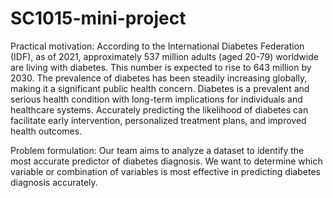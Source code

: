 # SC1015-mini-project

Practical motivation: According to the International Diabetes Federation (IDF), as of 2021, approximately 537 million adults (aged 20-79) worldwide are living with diabetes. This number is expected to rise to 643 million by 2030. The prevalence of diabetes has been steadily increasing globally, making it a significant public health concern. Diabetes is a prevalent and serious health condition with long-term implications for individuals and healthcare systems. Accurately predicting the likelihood of diabetes can facilitate early intervention, personalized treatment plans, and improved health outcomes.

Problem formulation: 
Our team aims to analyze a dataset to identify the most accurate predictor of diabetes diagnosis. We want to determine which variable or combination of variables is most effective in predicting diabetes diagnosis accurately.
